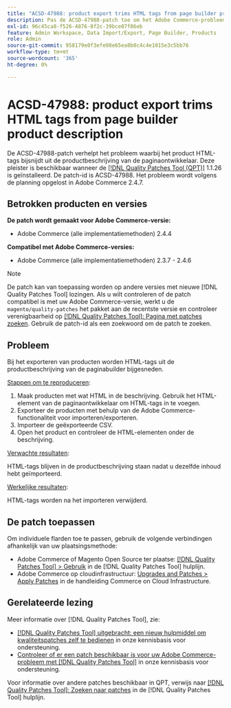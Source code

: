 ```yaml
---
title: "ACSD-47988: product export trims HTML tags from page builder product description"
description: Pas de ACSD-47988-patch toe om het Adobe Commerce-probleem op te lossen, waarbij het product HTML-tags bij het exporteren bijsnijdt van de productbeschrijving van de paginabuilder.
exl-id: 96c45ca8-f526-4876-8f2c-39bce07f86eb
feature: Admin Workspace, Data Import/Export, Page Builder, Products
role: Admin
source-git-commit: 958179e0f3efe08e65ea8b0c4c4e1015e3c5bb76
workflow-type: tm+mt
source-wordcount: '365'
ht-degree: 0%

---
```


# ACSD-47988: product export trims HTML tags from page builder product description

De ACSD-47988-patch verhelpt het probleem waarbij het product HTML-tags bijsnijdt uit de productbeschrijving van de paginaontwikkelaar. Deze pleister is beschikbaar wanneer de [[!DNL Quality Patches Tool (QPT)]](/help/announcements/adobe-commerce-announcements/magento-quality-patches-released-new-tool-to-self-serve-quality-patches.md) 1.1.26 is geïnstalleerd. De patch-id is ACSD-47988. Het probleem wordt volgens de planning opgelost in Adobe Commerce 2.4.7.

## Betrokken producten en versies

**De patch wordt gemaakt voor Adobe Commerce-versie:**

* Adobe Commerce (alle implementatiemethoden) 2.4.4

**Compatibel met Adobe Commerce-versies:**

* Adobe Commerce (alle implementatiemethoden) 2.3.7 - 2.4.6

>[!NOTE]
>
>De patch kan van toepassing worden op andere versies met nieuwe [!DNL Quality Patches Tool] lozingen. Als u wilt controleren of de patch compatibel is met uw Adobe Commerce-versie, werkt u de `magento/quality-patches` het pakket aan de recentste versie en controleer verenigbaarheid op [[!DNL Quality Patches Tool]: Pagina met patches zoeken](https://experienceleague.adobe.com/tools/commerce-quality-patches/index.html). Gebruik de patch-id als een zoekwoord om de patch te zoeken.

## Probleem

Bij het exporteren van producten worden HTML-tags uit de productbeschrijving van de paginabuilder bijgesneden.

<u>Stappen om te reproduceren</u>:

1. Maak producten met wat HTML in de beschrijving. Gebruik het HTML-element van de paginaontwikkelaar om HTML-tags in te voegen.
1. Exporteer de producten met behulp van de Adobe Commerce-functionaliteit voor importeren/exporteren.
1. Importeer de geëxporteerde CSV.
1. Open het product en controleer de HTML-elementen onder de beschrijving.

<u>Verwachte resultaten</u>:

HTML-tags blijven in de productbeschrijving staan nadat u dezelfde inhoud hebt geïmporteerd.

<u>Werkelijke resultaten</u>:

HTML-tags worden na het importeren verwijderd.

## De patch toepassen

Om individuele flarden toe te passen, gebruik de volgende verbindingen afhankelijk van uw plaatsingsmethode:

* Adobe Commerce of Magento Open Source ter plaatse: [[!DNL Quality Patches Tool] > Gebruik](https://experienceleague.adobe.com/docs/commerce-operations/tools/quality-patches-tool/usage.html) in de [!DNL Quality Patches Tool] hulplijn.
* Adobe Commerce op cloudinfrastructuur: [Upgrades and Patches > Apply Patches](https://experienceleague.adobe.com/docs/commerce-cloud-service/user-guide/develop/upgrade/apply-patches.html) in de handleiding Commerce on Cloud Infrastructure.

## Gerelateerde lezing

Meer informatie over [!DNL Quality Patches Tool], zie:

* [[!DNL Quality Patches Tool] uitgebracht: een nieuw hulpmiddel om kwaliteitspatches zelf te bedienen](/help/announcements/adobe-commerce-announcements/magento-quality-patches-released-new-tool-to-self-serve-quality-patches.md) in onze kennisbasis voor ondersteuning.
* [Controleer of er een patch beschikbaar is voor uw Adobe Commerce-probleem met [!DNL Quality Patches Tool]](/help/support-tools/patches-available-in-qpt-tool/check-patch-for-magento-issue-with-magento-quality-patches.md) in onze kennisbasis voor ondersteuning.

Voor informatie over andere patches beschikbaar in QPT, verwijs naar [[!DNL Quality Patches Tool]: Zoeken naar patches](https://experienceleague.adobe.com/tools/commerce-quality-patches/index.html) in de [!DNL Quality Patches Tool] hulplijn.
